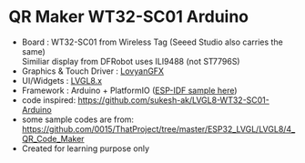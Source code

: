 # QR Maker WT32-SC01 Arduino


- Board : WT32-SC01 from Wireless Tag (Seeed Studio also carries the same)  
  Similiar display from DFRobot uses ILI9488 (not ST7796S)
- Graphics & Touch Driver : [LovyanGFX](https://github.com/lovyan03/LovyanGFX)
- UI/Widgets : [LVGL8.x](https://github.com/lvgl/lvgl)
- Framework : Arduino + PlatformIO ([ESP-IDF sample here](https://github.com/sukesh-ak/LVGL8-WT32-SC01-IDF)) 
- code inspired: https://github.com/sukesh-ak/LVGL8-WT32-SC01-Arduino
- some sample codes are from: https://github.com/0015/ThatProject/tree/master/ESP32_LVGL/LVGL8/4_QR_Code_Maker
- Created for learning purpose only
